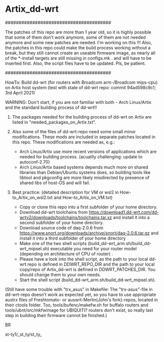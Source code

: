 # Artix_dd-wrt

#######################################

  The patches of this repo are more than 1 year old, so it is highly possible that some of them don't work anymore, some of them are not needed anymore and some new patches are needed.
  I'm working on this !!!
  Also, the patches in this repo could make the build process working without a break, but they still cannot create an useable firmware image, as nearly all of the *-install targets are still missing in configs.mk .
  and will have to be inserted first.
  Also, the script files have to be updated. Pls, be patient.

#######################################

HowTo: Build dd-wrt (for routers with Broadcom arm-/Broadcom mips-cpu) on Artix host system 
(test with state of dd-wrt repo: commit 94ad598c9c1; 3rd April 2021)

WARNING: Don't start, if you are not familiar with both - Arch Linux/Artix and the standard building process of dd-wrt!!

1. The packages needed for the building process of dd-wrt on Artix are listed in "needed_packages_on_Artix.txt".

2. Also some of the files of dd-wrt-repo need some small minor modifications. These mods are included in separate patches located in this repo.
   These modifications are needed as, e.g.:
   - Arch Linux/Artix use more recent versions of applications which are needed for building process. (acuatlly challenging: update to autoconf-2.70)
   - Arch Linux/Artix based systems depends much more on shared libraries than Debian/Ubuntu systems does, so building tools
     like libtool and pkgconfig are more likely misdirected by presence of shared libs of host-OS and will fail.

3. Best practice: (detailed description for VM or wsl2 in How-to_Artix_on_wsl2.txt and How-to_Artix_on_VM.txt)
   - Copy or clone this repo into a first subfolder of your home directory. 
   - Download dd-wrt toolchains from https://download1.dd-wrt.com/dd-wrtv2/downloads/toolchains/toolchains.tar.xz and install it into a second subfolder of your home directory.
   - Download source code of daq-2.0.6 from https://www.snort.org/downloads/archive/snort/daq-2.0.6.tar.gz and install it into a third subfolder of your home directory
   - Make one of the two shell scripts (build_dd-wrt_arm.sh/build_dd-wrt_mipsel.sh) executable you need for your router model (depending on architecture of CPU of router) .
   - Please have a look into the shell script, as the path to your local dd-wrt repo is defined in DDWRT_REPO_DIR and the path to your local copy/repo of Artix_dd-wrt is defined in DDWRT_PATCHES_DIR. You should change them to your own needs.
   - Start the shell script (build_dd-wrt_arm.sh/build_dd-wrt_mipsel.sh). 

(Still have some trouble with "trx_asus" in Makefile: The "trx-asus"-file in dd-wrt-repo doesn't work as expected yet, so you have to use appropriate austrx files of Freshtomato- or auswrt-Merlin(John's fork)-repos, located in their ctools folder. 
Too, tools/bufenc/makefw.sh for buffalo routers and tools/ubnt/src/mkfwimage for UBIQUITI? routers don't exist, so really last step in building their firmware cannot be finished.)

BR

st-ty1/\_st_ty/st_ty_
